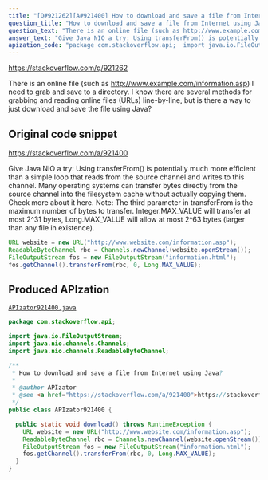 ```yaml
---
title: "[Q#921262][A#921400] How to download and save a file from Internet using Java?"
question_title: "How to download and save a file from Internet using Java?"
question_text: "There is an online file (such as http://www.example.com/information.asp) I need to grab and save to a directory. I know there are several methods for grabbing and reading online files (URLs) line-by-line, but is there a way to just download and save the file using Java?"
answer_text: "Give Java NIO a try: Using transferFrom() is potentially much more efficient than a simple loop that reads from the source channel and writes to this channel. Many operating systems can transfer bytes directly from the source channel into the filesystem cache without actually copying them. Check more about it here. Note: The third parameter in transferFrom is the maximum number of bytes to transfer.  Integer.MAX_VALUE will transfer at most 2^31 bytes, Long.MAX_VALUE will allow at most 2^63 bytes (larger than any file in existence)."
apization_code: "package com.stackoverflow.api;  import java.io.FileOutputStream; import java.nio.channels.Channels; import java.nio.channels.ReadableByteChannel;  /**  * How to download and save a file from Internet using Java?  *  * @author APIzator  * @see <a href=\"https://stackoverflow.com/a/921400\">https://stackoverflow.com/a/921400</a>  */ public class APIzator921400 {    public static void download() throws RuntimeException {     URL website = new URL(\"http://www.website.com/information.asp\");     ReadableByteChannel rbc = Channels.newChannel(website.openStream());     FileOutputStream fos = new FileOutputStream(\"information.html\");     fos.getChannel().transferFrom(rbc, 0, Long.MAX_VALUE);   } }"
---
```


https://stackoverflow.com/q/921262

There is an online file (such as http://www.example.com/information.asp) I need to grab and save to a directory. I know there are several methods for grabbing and reading online files (URLs) line-by-line, but is there a way to just download and save the file using Java?



## Original code snippet

https://stackoverflow.com/a/921400

Give Java NIO a try:
Using transferFrom() is potentially much more efficient than a simple loop that reads from the source channel and writes to this channel. Many operating systems can transfer bytes directly from the source channel into the filesystem cache without actually copying them.
Check more about it here.
Note: The third parameter in transferFrom is the maximum number of bytes to transfer.  Integer.MAX_VALUE will transfer at most 2^31 bytes, Long.MAX_VALUE will allow at most 2^63 bytes (larger than any file in existence).

```java
URL website = new URL("http://www.website.com/information.asp");
ReadableByteChannel rbc = Channels.newChannel(website.openStream());
FileOutputStream fos = new FileOutputStream("information.html");
fos.getChannel().transferFrom(rbc, 0, Long.MAX_VALUE);
```

## Produced APIzation

[`APIzator921400.java`](https://github.com/pasqualesalza/apization-temp-data/raw/master/apizations/java/APIzator921400.java)

```java
package com.stackoverflow.api;

import java.io.FileOutputStream;
import java.nio.channels.Channels;
import java.nio.channels.ReadableByteChannel;

/**
 * How to download and save a file from Internet using Java?
 *
 * @author APIzator
 * @see <a href="https://stackoverflow.com/a/921400">https://stackoverflow.com/a/921400</a>
 */
public class APIzator921400 {

  public static void download() throws RuntimeException {
    URL website = new URL("http://www.website.com/information.asp");
    ReadableByteChannel rbc = Channels.newChannel(website.openStream());
    FileOutputStream fos = new FileOutputStream("information.html");
    fos.getChannel().transferFrom(rbc, 0, Long.MAX_VALUE);
  }
}

```